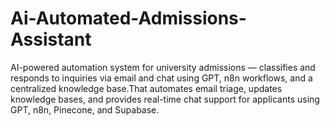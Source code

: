 # Ai-Automated-Admissions-Assistant
AI-powered automation system for university admissions — classifies and responds to inquiries via email and chat using GPT, n8n workflows, and a centralized knowledge base.That automates email triage, updates knowledge bases, and provides real-time chat support for applicants using GPT, n8n, Pinecone, and Supabase.
